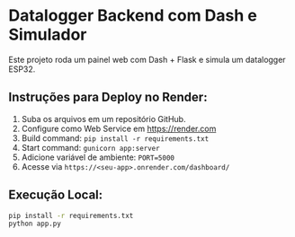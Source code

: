# Datalogger Backend com Dash e Simulador

Este projeto roda um painel web com Dash + Flask e simula um datalogger ESP32.

## Instruções para Deploy no Render:

1. Suba os arquivos em um repositório GitHub.
2. Configure como Web Service em https://render.com
3. Build command: `pip install -r requirements.txt`
4. Start command: `gunicorn app:server`
5. Adicione variável de ambiente: `PORT=5000`
6. Acesse via `https://<seu-app>.onrender.com/dashboard/`

## Execução Local:
```bash
pip install -r requirements.txt
python app.py
```

